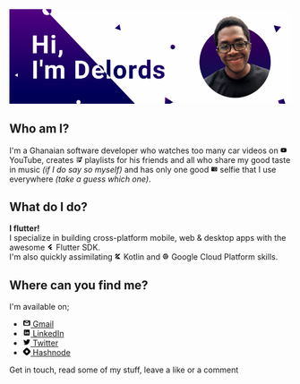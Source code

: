 <img src="github_banner.png" width= "980">

## Who am I?
I'm a Ghanaian software developer who watches too many car videos on <img src="assets/youtube.png" width= "12"> YouTube, creates <img src="assets/playlist.png" width= "12"> playlists for his friends and all who share my good taste in music *(if I do say so myself)* and has only one good <img src="assets/camera.png" width= "12"> selfie that I use everywhere *(take a guess which one)*.

## What do I do?
**I flutter!**<br>
I specialize in building cross-platform mobile, web & desktop apps with the awesome <img src="assets/flutter.png" width= "12"> Flutter SDK.<br>
I'm also quickly assimilating <img src="assets/kotlin.png" width= "12"> Kotlin and <img src="assets/gcp.png" width= "12"> Google Cloud Platform skills.

## Where can you find me?
I'm available on;
- [<img src="assets/gmail.png" width= "14"> Gmail](mailto:arthurdelords@gmail.com)
- [<img src="assets/linkedin.png" width= "14"> LinkedIn](https://www.linkedin.com/in/arthurdelords/)
- [<img src="assets/twitter.png" width= "14"> Twitter](https://twitter.com/_DeeArthur)
- [<img src="assets/hashnode.png" width= "14"> Hashnode](https://arthur.hashnode.dev/)

Get in touch, read some of my stuff, leave a like or a comment


<!--
**thearthurdev/thearthurdev** is a ✨ _special_ ✨ repository because its `README.md` (this file) appears on your GitHub profile.

Here are some ideas to get you started:

- 🔭 I’m currently working on ...
- 🌱 I’m currently learning ...
- 👯 I’m looking to collaborate on ...
- 🤔 I’m looking for help with ...
- 💬 Ask me about ...
- 📫 How to reach me: ...
- 😄 Pronouns: ...
- ⚡ Fun fact: ...
-->
